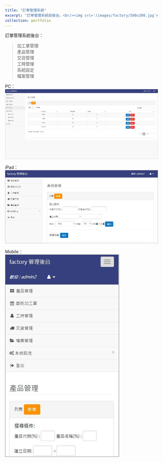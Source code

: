 ```yaml
---
title: "訂單管理系統"
excerpt: "訂單管理系統前後台。<br/><img src='/images/factory/500x300.jpg'>"
collection: portfolio
---
```


訂單管理系統後台：<br/>
> 加工單管理<br/>
> 產品管理<br/>
> 交貨管理<br/>
> 工時管理<br/>
> 系統設定<br/>
> 檔案管理<br/>

PC：<br/>
<img src='/images/factory/pc.jpg'><br/>

iPad：<br/>
<img src='/images/factory/ipad.jpg'><br/>

Mobile：<br/>
<img src='/images/factory/mobile.jpg'><br/>
